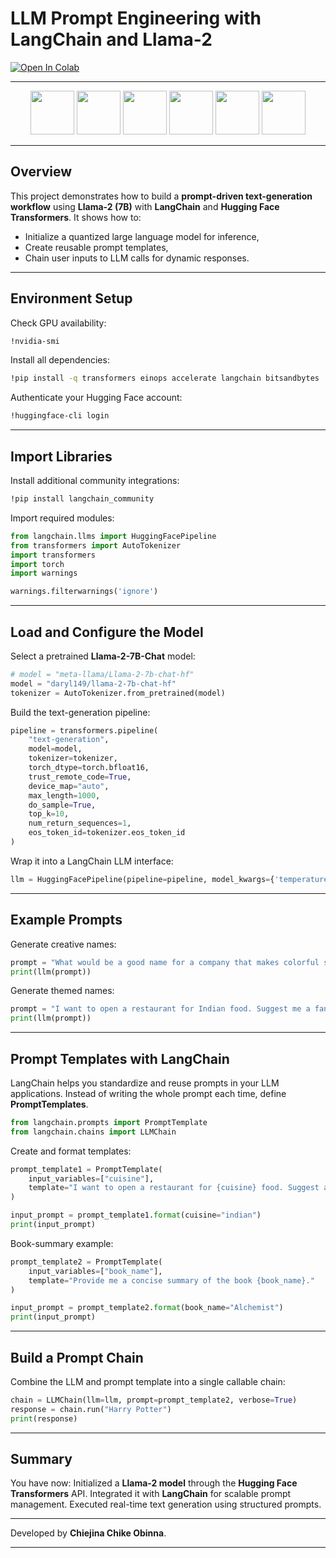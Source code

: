 #  LLM Prompt Engineering with LangChain and Llama-2

[![Open In Colab](https://colab.research.google.com/assets/colab-badge.svg)](https://colab.research.google.com/drive/156QAcdh8hBxCpIrRqDuAJGY_bPRdsQYl)

---

<p align="center">
  <img src="https://huggingface.co/front/assets/huggingface_logo-noborder.svg" height="70">
  <img src="https://python.langchain.com/_static/logo.png" height="70">
  <img src="https://upload.wikimedia.org/wikipedia/en/6/6a/Meta_Platforms_Inc._logo.svg" height="70">
  <img src="https://storage.googleapis.com/gweb-cloudblog-publish/images/Google_Cloud_logo.width-400.png" height="70">
  <img src="https://upload.wikimedia.org/wikipedia/en/3/33/NVIDIA_logo.svg" height="70">
  <img src="https://upload.wikimedia.org/wikipedia/commons/1/10/PyTorch_logo_icon.svg" height="70">
</p>

---

##  Overview

This project demonstrates how to build a **prompt-driven text-generation workflow** using **Llama-2 (7B)** with **LangChain** and **Hugging Face Transformers**.
It shows how to:

* Initialize a quantized large language model for inference,
* Create reusable prompt templates,
* Chain user inputs to LLM calls for dynamic responses.

---

##  Environment Setup

Check GPU availability:

```bash
!nvidia-smi
```

Install all dependencies:

```bash
!pip install -q transformers einops accelerate langchain bitsandbytes
```

Authenticate your Hugging Face account:

```bash
!huggingface-cli login
```

---

##  Import Libraries

Install additional community integrations:

```bash
!pip install langchain_community
```

Import required modules:

```python
from langchain.llms import HuggingFacePipeline
from transformers import AutoTokenizer
import transformers
import torch
import warnings

warnings.filterwarnings('ignore')
```

---

##  Load and Configure the Model

Select a pretrained **Llama-2-7B-Chat** model:

```python
# model = "meta-llama/Llama-2-7b-chat-hf"
model = "daryl149/llama-2-7b-chat-hf"
tokenizer = AutoTokenizer.from_pretrained(model)
```

Build the text-generation pipeline:

```python
pipeline = transformers.pipeline(
    "text-generation",
    model=model,
    tokenizer=tokenizer,
    torch_dtype=torch.bfloat16,
    trust_remote_code=True,
    device_map="auto",
    max_length=1000,
    do_sample=True,
    top_k=10,
    num_return_sequences=1,
    eos_token_id=tokenizer.eos_token_id
)
```

Wrap it into a LangChain LLM interface:

```python
llm = HuggingFacePipeline(pipeline=pipeline, model_kwargs={'temperature': 0})
```

---

##  Example Prompts

Generate creative names:

```python
prompt = "What would be a good name for a company that makes colorful socks?"
print(llm(prompt))
```

Generate themed names:

```python
prompt = "I want to open a restaurant for Indian food. Suggest me a fancy name for this."
print(llm(prompt))
```

---

##  Prompt Templates with LangChain

LangChain helps you standardize and reuse prompts in your LLM applications.
Instead of writing the whole prompt each time, define **PromptTemplates**.

```python
from langchain.prompts import PromptTemplate
from langchain.chains import LLMChain
```

Create and format templates:

```python
prompt_template1 = PromptTemplate(
    input_variables=["cuisine"],
    template="I want to open a restaurant for {cuisine} food. Suggest a fancy name for this."
)

input_prompt = prompt_template1.format(cuisine="indian")
print(input_prompt)
```

Book-summary example:

```python
prompt_template2 = PromptTemplate(
    input_variables=["book_name"],
    template="Provide me a concise summary of the book {book_name}."
)

input_prompt = prompt_template2.format(book_name="Alchemist")
print(input_prompt)
```

---

##  Build a Prompt Chain

Combine the LLM and prompt template into a single callable chain:

```python
chain = LLMChain(llm=llm, prompt=prompt_template2, verbose=True)
response = chain.run("Harry Potter")
print(response)
```

---

##  Summary

You have now:
 Initialized a **Llama-2 model** through the **Hugging Face Transformers** API.
 Integrated it with **LangChain** for scalable prompt management.
 Executed real-time text generation using structured prompts.

---

Developed by **Chiejina Chike Obinna**.

---

